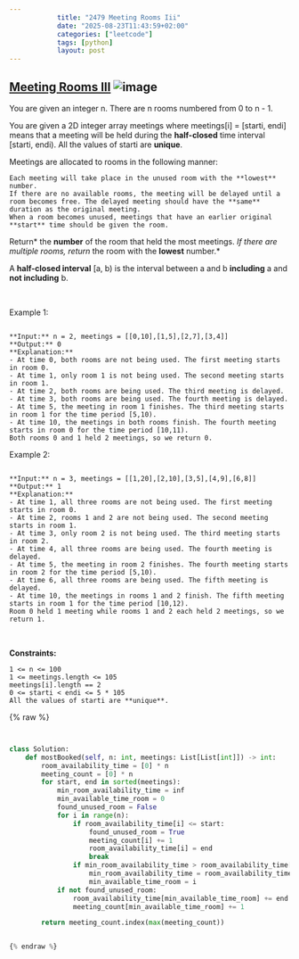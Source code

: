 ```yaml
---
            title: "2479 Meeting Rooms Iii"
            date: "2025-08-23T11:43:59+02:00"
            categories: ["leetcode"]
            tags: [python]
            layout: post
---
```

            
## [Meeting Rooms III](https://leetcode.com/problems/meeting-rooms-iii) ![image](https://img.shields.io/badge/Difficulty-Hard-red)

You are given an integer n. There are n rooms numbered from 0 to n - 1.

You are given a 2D integer array meetings where meetings[i] = [starti, endi] means that a meeting will be held during the **half-closed** time interval [starti, endi). All the values of starti are **unique**.

Meetings are allocated to rooms in the following manner:

	Each meeting will take place in the unused room with the **lowest** number.
	If there are no available rooms, the meeting will be delayed until a room becomes free. The delayed meeting should have the **same** duration as the original meeting.
	When a room becomes unused, meetings that have an earlier original **start** time should be given the room.

Return* the **number** of the room that held the most meetings. *If there are multiple rooms, return* the room with the **lowest** number.*

A **half-closed interval** [a, b) is the interval between a and b **including** a and **not including** b.

 

Example 1:

```

**Input:** n = 2, meetings = [[0,10],[1,5],[2,7],[3,4]]
**Output:** 0
**Explanation:**
- At time 0, both rooms are not being used. The first meeting starts in room 0.
- At time 1, only room 1 is not being used. The second meeting starts in room 1.
- At time 2, both rooms are being used. The third meeting is delayed.
- At time 3, both rooms are being used. The fourth meeting is delayed.
- At time 5, the meeting in room 1 finishes. The third meeting starts in room 1 for the time period [5,10).
- At time 10, the meetings in both rooms finish. The fourth meeting starts in room 0 for the time period [10,11).
Both rooms 0 and 1 held 2 meetings, so we return 0. 

```

Example 2:

```

**Input:** n = 3, meetings = [[1,20],[2,10],[3,5],[4,9],[6,8]]
**Output:** 1
**Explanation:**
- At time 1, all three rooms are not being used. The first meeting starts in room 0.
- At time 2, rooms 1 and 2 are not being used. The second meeting starts in room 1.
- At time 3, only room 2 is not being used. The third meeting starts in room 2.
- At time 4, all three rooms are being used. The fourth meeting is delayed.
- At time 5, the meeting in room 2 finishes. The fourth meeting starts in room 2 for the time period [5,10).
- At time 6, all three rooms are being used. The fifth meeting is delayed.
- At time 10, the meetings in rooms 1 and 2 finish. The fifth meeting starts in room 1 for the time period [10,12).
Room 0 held 1 meeting while rooms 1 and 2 each held 2 meetings, so we return 1. 

```

 

**Constraints:**

	1 <= n <= 100
	1 <= meetings.length <= 105
	meetings[i].length == 2
	0 <= starti < endi <= 5 * 105
	All the values of starti are **unique**.

{% raw %}


```python


class Solution:
    def mostBooked(self, n: int, meetings: List[List[int]]) -> int:
        room_availability_time = [0] * n
        meeting_count = [0] * n
        for start, end in sorted(meetings):
            min_room_availability_time = inf
            min_available_time_room = 0
            found_unused_room = False
            for i in range(n):
                if room_availability_time[i] <= start:
                    found_unused_room = True
                    meeting_count[i] += 1
                    room_availability_time[i] = end
                    break
                if min_room_availability_time > room_availability_time[i]:
                    min_room_availability_time = room_availability_time[i]
                    min_available_time_room = i
            if not found_unused_room:
                room_availability_time[min_available_time_room] += end - start
                meeting_count[min_available_time_room] += 1

        return meeting_count.index(max(meeting_count))


{% endraw %}
```
